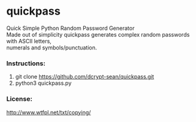 # quickpass
Quick Simple Python Random Password Generator  
Made out of simplicity quickpass generates complex random passwords with ASCII letters,  
numerals and symbols/punctuation.

### Instructions:
1. git clone https://github.com/dcrypt-sean/quickpass.git
2. python3 quickpass.py

### License:
http://www.wtfpl.net/txt/copying/

